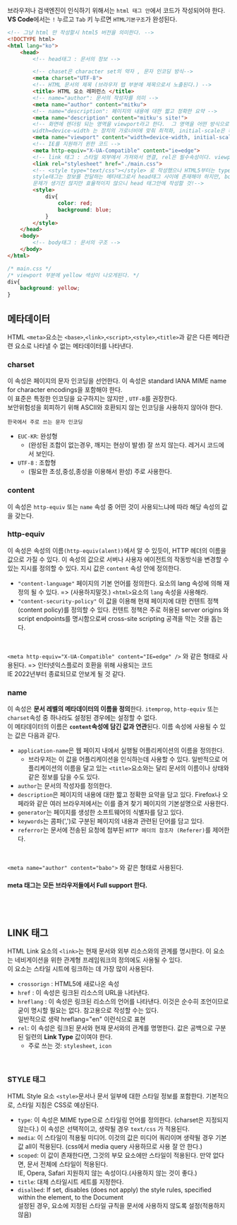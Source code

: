 브라우저나 검색엔진이 인식하기 위해서는 ```html 태그 안```에서 코드가 작성되어야 한다. <br>
**VS Code**에서는 ```!``` 누르고 ```Tab``` 키 누르면 ```HTML기본구조```가 완성된다.

```HTML
<!-- 그냥 html 만 작성할시 html5 버전을 의미한다. -->
<!DOCTYPE html>
<html lang="ko">
    <head>
        <!-- head태그 : 문서의 정보 -->

        <!-- chaset은 character set의 약자 , 문자 인코딩 방식-->
        <meta charset="UTF-8">
        <!-- HTML 문서의 제목 (브라우저 탭 부분에 제목으로서 노출된다.) -->
        <title> HTML 요소 레퍼런스 </title>
        <!-- name="author": 문서의 작성자를 의미 -->
        <meta name="author" content="mitku">
        <!-- name="description": 페이지의 내용에 대한 짧고 정확한 요약 -->
        <meta name="description" content="mitku's site!">
        <!-- 화면에 렌더링 되는 영역을 viewport라고 한다.  그 영역을 어떤 방식으로 렌더링 할지 선언하는 코드
        width=device-width 는 장치의 가로너비에 맞춰 최적화, initial-scale은 확대 축소에 대해서 기본적으로 1.0로 시작하겠다는 의미이다. -->
        <meta name="viewport" content="width=device-width, initial-scale=1.0">
        <!-- IE를 지원하기 윈한 코드 -->
        <meta http-equiv="X-UA-Compatible" content="ie=edge">
        <!-- link 태그 : 스타일 외부에서 가져와서 연결, rel은 필수속성이다. viewport 부분에 yellow 색상이 나오게된다.-->
        <link rel="stylesheet" href="./main.css">
        <!-- <style type="text/css"></style> 로 작성했으나 HTML5부터는 type="text/css" 부분 내재되어 생략해도 된다. 
        style태그는 정보를 전달하는 메타태그로서 head태그 사이에 존재해야 하지만, body 태그안에서도 작동은 한다.
        문제가 생기진 않지만 효율적이지 않으니 head 태그안에 작성할 것!-->
        <style>
            div{
                color: red;
                background: blue;
            }
        </style>               
    </head>
    <body>
        <!-- body태그 : 문서의 구조 -->    
    </body>        
</html>    
```
```css
/* main.css */
/* viewport 부분에 yellow 색상이 나오게된다. */
div{
    background: yellow;
}
```

## 메타데이터
HTML ```<meta>```요소는 ```<base>```,```<link>```,```<script>```,```<style>```,```<title>```과 같은 다른 메타관련 요소로 나타낼 수 없는 메타데이터를 
나타낸다.

### charset
이 속성은 페이지의 문자 인코딩을 선언한다. 이 속성은 standard IANA MIME name for character encodings을 포함해야 한다. <br>
이 표준은 특정한 인코딩을 요구하지는 않지만 , ```UTF-8```를 권장한다. <br>
보안위험성을 회피하기 위해 ASCII와 호환되지 않는 인코딩을 사용하지 않아야 한다.

```한국에서 주로 쓰는 문자 인코딩```
- ```EUC-KR```: 완성형 
    - (완성된 조합이 없는경우, 깨지는 현상이 발생) 잘 쓰지 않는다. 레거시 코드에서 보인다.
- ```UTF-8``` : 조합형 
    - (필요한 초성,중성,종성을 이용해서 완성) 주로 사용한다.

### content 
이 속성은 ```http-equiv``` 또는 ```name``` 속성 중 어떤 것이 사용되느냐에 따라 해당 속성의 값을 갖는다.

### http-equiv
이 속성은 속성의 이름```(http-equiv(alent))```에서 알 수 있듯이, HTTP 헤더의 이름을 값으로 가질 수 있다.
이 속성의 값으로 서버나 사용자 에이전트의 작동방식을 변경할 수 있는 지시를 정의할 수 있다.
지시 값은 ```content``` 속성 안에 정의한다.
- ```"content-language"```
페이지의 기본 언어를 정의한다. 요소의 lang 속성에 의해 재정의 될 수 있다. => (사용하지말것.)  ```<html>```요소의 ```lang``` 속성을 사용해라.
- ```"content-security-policy"```
이 값을 이용해 현재 페이지에 대한 컨텐트 정책(content policy)를 정의할 수 있다. 컨텐트 정책은 주로 허용된 server origins 와 script endpoints를 명시함으로써
cross-site scripting 공격을 막는 것을 돕는다.
<br>

```<meta http-equiv="X-UA-Compatible" content="IE=edge" />``` 와 같은 형태로 사용된다. => 인터넷익스플로러 호환을 위해 사용되는 코드 <br>
IE 2022년부터 종료되므로 안보게 될 것 같다.

### name
이 속성은 **문서 레벨의 메타데이터의 이름을 정의**한다. ```itemprop```, ```http-equiv``` 또는 ```charset```속성 중 하나라도 설정된 경우에는 설정할 수 없다.<br>
이 메타데이터의 이름은 **```content```속성에 담긴 값과 연관**된다. 이름 속성에 사용될 수 있는 값은 다음과 같다.

- ```application-name```은 웹 페이지 내에서 실행될 어플리케이션의 이름을 정의한다.
    - 브라우저는 이 값을 어플리케이션을 인식하는데 사용할 수 있다. 일반적으로 어플리케이션의 이름을 달고 있는 ```<title>```요소와는 달리 문서의 이름이나 상태와
    같은 정보를 담을 수도 있다.
- ```author```는 문서의 작성자를 정의한다.
- ```description```은 페이지의 내용에 대한 짧고 정확한 요약을 담고 있다. Firefox나 오페라와 같은 여러 브라우저에서는 이를 즐겨 찾기 페이지의 기본설명으로 사용한다.
- ```generator```는 페이지를 생성한 소프트웨어의 식별자를 담고 있다.
- ```keywords```는 콤파(',')로 구분된 페이지의 내용과 관련된 단어를 담고 있다.
- ```referror```는 문서에 전송된 요청에 첨부된 ```HTTP 헤더의 참조자 (Referer)```를 제어한다.
<br>

```<meta name="author" content="babo">``` 와 같은 형태로 사용된다.

#### meta 태그는 모든 브라우저들에서 Full support 한다.

<br>
<br>

## LINK 태그
HTML Link 요소의 ```<link>```는 현재 문서와 외부 리소스와의 관계를 명시한다. 이 요소는 네비게이션을 위한 관계형 프레임워크의 정의에도 사용될 수 있다.<br>
이 요소는 스타일 시트에 링크하는 데 가장 많이 사용된다.<br>

- ```crossorign``` : HTML5에 새로나온 속성 
- ```href``` : 이 속성은 링크된 리소스의 URL을 나타낸다.
- ```hreflang``` : 이 속성은 링크된 리소스의 언어를 나타낸다. 이것은 순수히 조언이므로 굳이 명시할 필요는 없다. 참고용으로 작성할 수는 있다. <br>일반적으로 생략
hreflang="en" 이런식으로 표현
- ```rel```: 이 속성은 링크된 문서와 현재 문서와의 관계를 명명한다. 값은 공백으로 구분된 일련의 **Link Type** 값이여야 한다.
    - 주로 쓰는 것: ```stylesheet```, ```icon```

<br>

### STYLE 태그
HTML Style 요소 ```<style>```문서나 문서 일부에 대한 스타일 정보를 포함한다. 기본적으로, 스타일 지침은 CSS로 예상된다.

- ```type```: 이 속성은 MIME type으로 스타일링 언어를 정의한다. (charset은 지정되지 않는다.) 이 속성은 선택적이고, 생략될 경우 ```text/css``` 가 적용된다.
- ```media```: 이 스타일이 적용될 미디어. 이것의 값은 미디어 쿼리이며 생략될 경우 기본값 all이 적용된다. (css에서 media query 사용하므로 사용 잘 안 한다.)
- ```scoped```: 이 값이 존재한다면, 그것의 부모 요소에만 스타일이 적용된다. 만약 없다면, 문서 전체에 스타일이 적용된다. <br> IE, Opera, Safari 지원하지 않는 속성이다.(사용하지 않는 것이 좋다.)
- ```title```: 대체 스타일시트 세트를 지정한다.
- ```disalbed```: If set, disables (does not apply) the style rules, specified within the element, to the Document <br> 설정된 경우, 요소에 지정된 스타일 규칙을 문서에 사용하지 않도록 설정(적용하지 않음)


